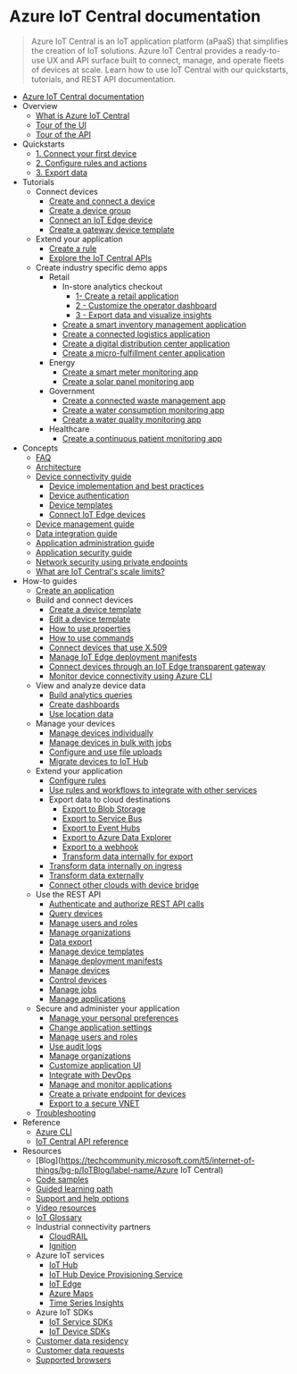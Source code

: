 # Azure IoT Central documentation
> Azure IoT Central is an IoT application platform (aPaaS) that simplifies the creation of IoT solutions. Azure IoT Central provides a ready-to-use UX and API surface built to connect, manage, and operate fleets of devices at scale. Learn how to use IoT Central with our quickstarts, tutorials, and REST API documentation.
  - [Azure IoT Central documentation](https://learn.microsoft.com/en-us/azure/iot-central/)
  - Overview
    - [What is Azure IoT Central](https://learn.microsoft.com/en-us/azure/iot-central/core/overview-iot-central)
    - [Tour of the UI](https://learn.microsoft.com/en-us/azure/iot-central/core/overview-iot-central-tour)
    - [Tour of the API](https://learn.microsoft.com/en-us/azure/iot-central/core/overview-iot-central-api-tour)
  - Quickstarts
    - [1. Connect your first device](https://learn.microsoft.com/en-us/azure/iot-central/core/quick-deploy-iot-central)
    - [2. Configure rules and actions](https://learn.microsoft.com/en-us/azure/iot-central/core/quick-configure-rules)
    - [3. Export data](https://learn.microsoft.com/en-us/azure/iot-central/core/quick-export-data)
  - Tutorials
    - Connect devices
      - [Create and connect a device](https://learn.microsoft.com/en-us/azure/iot-central/core/tutorial-connect-device)
      - [Create a device group](https://learn.microsoft.com/en-us/azure/iot-central/core/tutorial-use-device-groups)
      - [Connect an IoT Edge device](https://learn.microsoft.com/training/modules/connect-iot-edge-device-to-iot-central/)
      - [Create a gateway device template](https://learn.microsoft.com/en-us/azure/iot-central/core/tutorial-define-gateway-device-type)
    - Extend your application
      - [Create a rule](https://learn.microsoft.com/en-us/azure/iot-central/core/tutorial-create-telemetry-rules)
      - [Explore the IoT Central APIs](https://learn.microsoft.com/en-us/azure/iot-central/core/tutorial-use-rest-api)
    - Create industry specific demo apps
      - Retail
        - In-store analytics checkout
          - [1- Create a retail application](https://learn.microsoft.com/en-us/azure/iot-central/retail/tutorial-in-store-analytics-create-app)
          - [2 - Customize the operator dashboard](https://learn.microsoft.com/en-us/azure/iot-central/retail/tutorial-in-store-analytics-customize-dashboard)
          - [3 - Export data and visualize insights](https://learn.microsoft.com/en-us/azure/iot-central/retail/tutorial-in-store-analytics-export-data-visualize-insights)
        - [Create a smart inventory management application](https://learn.microsoft.com/en-us/azure/iot-central/retail/tutorial-iot-central-smart-inventory-management)
        - [Create a connected logistics application](https://learn.microsoft.com/en-us/azure/iot-central/retail/tutorial-iot-central-connected-logistics)
        - [Create a digital distribution center application](https://learn.microsoft.com/en-us/azure/iot-central/retail/tutorial-iot-central-digital-distribution-center)
        - [Create a micro-fulfillment center application](https://learn.microsoft.com/en-us/azure/iot-central/retail/tutorial-micro-fulfillment-center)
      - Energy
        - [Create a smart meter monitoring app](https://learn.microsoft.com/en-us/azure/iot-central/energy/tutorial-smart-meter-app)
        - [Create a solar panel monitoring app](https://learn.microsoft.com/en-us/azure/iot-central/energy/tutorial-solar-panel-app)
      - Government
        - [Create a connected waste management app](https://learn.microsoft.com/en-us/azure/iot-central/government/tutorial-connected-waste-management)
        - [Create a water consumption monitoring app](https://learn.microsoft.com/en-us/azure/iot-central/government/tutorial-water-consumption-monitoring)
        - [Create a water quality monitoring app](https://learn.microsoft.com/en-us/azure/iot-central/government/tutorial-water-quality-monitoring)
      - Healthcare
        - [Create a continuous patient monitoring app](https://learn.microsoft.com/en-us/azure/iot-central/healthcare/tutorial-continuous-patient-monitoring)
  - Concepts
    - [FAQ](https://learn.microsoft.com/en-us/azure/iot-central/core/howto-faq.yml)
    - [Architecture](https://learn.microsoft.com/en-us/azure/iot-central/core/concepts-architecture)
    - [Device connectivity guide](https://learn.microsoft.com/en-us/azure/iot-central/core/overview-iot-central-developer)
      - [Device implementation and best practices](https://learn.microsoft.com/en-us/azure/iot-central/core/concepts-device-implementation)
      - [Device authentication](https://learn.microsoft.com/en-us/azure/iot-central/core/concepts-device-authentication)
      - [Device templates](https://learn.microsoft.com/en-us/azure/iot-central/core/concepts-device-templates)
      - [Connect IoT Edge devices](https://learn.microsoft.com/en-us/azure/iot-central/core/concepts-iot-edge)
    - [Device management guide](https://learn.microsoft.com/en-us/azure/iot-central/core/overview-iot-central-operator)
    - [Data integration guide](https://learn.microsoft.com/en-us/azure/iot-central/core/overview-iot-central-solution-builder)
    - [Application administration guide](https://learn.microsoft.com/en-us/azure/iot-central/core/overview-iot-central-admin)
    - [Application security guide](https://learn.microsoft.com/en-us/azure/iot-central/core/overview-iot-central-security)
    - [Network security using private endpoints](https://learn.microsoft.com/en-us/azure/iot-central/core/concepts-private-endpoints)
    - [What are IoT Central's scale limits?](https://learn.microsoft.com/en-us/azure/iot-central/core/concepts-quotas-limits)
  - How-to guides
    - [Create an application](https://learn.microsoft.com/en-us/azure/iot-central/core/howto-create-iot-central-application)
    - Build and connect devices
      - [Create a device template](https://learn.microsoft.com/en-us/azure/iot-central/core/howto-set-up-template)
      - [Edit a device template](https://learn.microsoft.com/en-us/azure/iot-central/core/howto-edit-device-template)
      - [How to use properties](https://learn.microsoft.com/en-us/azure/iot-central/core/howto-use-properties)
      - [How to use commands](https://learn.microsoft.com/en-us/azure/iot-central/core/howto-use-commands)
      - [Connect devices that use X.509](https://learn.microsoft.com/en-us/azure/iot-central/core/how-to-connect-devices-x509)
      - [Manage IoT Edge deployment manifests](https://learn.microsoft.com/en-us/azure/iot-central/core/howto-manage-deployment-manifests)
      - [Connect devices through an IoT Edge transparent gateway](https://learn.microsoft.com/en-us/azure/iot-central/core/how-to-connect-iot-edge-transparent-gateway)
      - [Monitor device connectivity using Azure CLI](https://learn.microsoft.com/en-us/azure/iot-central/core/howto-monitor-devices-azure-cli)
    - View and analyze device data
      - [Build analytics queries](https://learn.microsoft.com/en-us/azure/iot-central/core/howto-create-analytics)
      - [Create dashboards](https://learn.microsoft.com/en-us/azure/iot-central/core/howto-manage-dashboards)
      - [Use location data](https://learn.microsoft.com/en-us/azure/iot-central/core/howto-use-location-data)
    - Manage your devices
      - [Manage devices individually](https://learn.microsoft.com/en-us/azure/iot-central/core/howto-manage-devices-individually)
      - [Manage devices in bulk with jobs](https://learn.microsoft.com/en-us/azure/iot-central/core/howto-manage-devices-in-bulk)
      - [Configure and use file uploads](https://learn.microsoft.com/en-us/azure/iot-central/core/howto-configure-file-uploads)
      - [Migrate devices to IoT Hub](https://learn.microsoft.com/en-us/azure/iot-central/core/howto-migrate-to-iot-hub)
    - Extend your application
      - [Configure rules](https://learn.microsoft.com/en-us/azure/iot-central/core/howto-configure-rules)
      - [Use rules and workflows to integrate with other services](https://learn.microsoft.com/en-us/azure/iot-central/core/howto-configure-rules-advanced)
      - Export data to cloud destinations
        - [Export to Blob Storage](https://learn.microsoft.com/en-us/azure/iot-central/core/howto-export-to-blob-storage)
        - [Export to Service Bus](https://learn.microsoft.com/en-us/azure/iot-central/core/howto-export-to-service-bus)
        - [Export to Event Hubs](https://learn.microsoft.com/en-us/azure/iot-central/core/howto-export-to-event-hubs)
        - [Export to Azure Data Explorer](https://learn.microsoft.com/en-us/azure/iot-central/core/howto-export-to-azure-data-explorer)
        - [Export to a webhook](https://learn.microsoft.com/en-us/azure/iot-central/core/howto-export-to-webhook)
        - [Transform data internally for export](https://learn.microsoft.com/en-us/azure/iot-central/core/howto-transform-data-internally)
      - [Transform data internally on ingress](https://learn.microsoft.com/en-us/azure/iot-central/core/howto-map-data)
      - [Transform data externally](https://learn.microsoft.com/en-us/azure/iot-central/core/howto-transform-data)
      - [Connect other clouds with device bridge](https://learn.microsoft.com/en-us/azure/iot-central/core/howto-build-iotc-device-bridge)
    - Use the REST API
      - [Authenticate and authorize REST API calls](https://learn.microsoft.com/en-us/azure/iot-central/core/howto-authorize-rest-api)
      - [Query devices](https://learn.microsoft.com/en-us/azure/iot-central/core/howto-query-with-rest-api)
      - [Manage users and roles](https://learn.microsoft.com/en-us/azure/iot-central/core/howto-manage-users-roles-with-rest-api)
      - [Manage organizations](https://learn.microsoft.com/en-us/azure/iot-central/core/howto-manage-organizations-with-rest-api)
      - [Data export](https://learn.microsoft.com/en-us/azure/iot-central/core/howto-manage-data-export-with-rest-api)
      - [Manage device templates](https://learn.microsoft.com/en-us/azure/iot-central/core/howto-manage-device-templates-with-rest-api)
      - [Manage deployment manifests](https://learn.microsoft.com/en-us/azure/iot-central/core/howto-manage-deployment-manifests-with-rest-api)
      - [Manage devices](https://learn.microsoft.com/en-us/azure/iot-central/core/howto-manage-devices-with-rest-api)
      - [Control devices](https://learn.microsoft.com/en-us/azure/iot-central/core/howto-control-devices-with-rest-api)
      - [Manage jobs](https://learn.microsoft.com/en-us/azure/iot-central/core/howto-manage-jobs-with-rest-api)
      - [Manage applications](https://learn.microsoft.com/en-us/azure/iot-central/core/howto-manage-iot-central-with-rest-api)
    - Secure and administer your application
      - [Manage your personal preferences](https://learn.microsoft.com/en-us/azure/iot-central/core/howto-manage-preferences)
      - [Change application settings](https://learn.microsoft.com/en-us/azure/iot-central/core/howto-administer)
      - [Manage users and roles](https://learn.microsoft.com/en-us/azure/iot-central/core/howto-manage-users-roles)
      - [Use audit logs](https://learn.microsoft.com/en-us/azure/iot-central/core/howto-use-audit-logs)
      - [Manage organizations](https://learn.microsoft.com/en-us/azure/iot-central/core/howto-create-organizations)
      - [Customize application UI](https://learn.microsoft.com/en-us/azure/iot-central/core/howto-customize-ui)
      - [Integrate with DevOps](https://learn.microsoft.com/en-us/azure/iot-central/core/howto-integrate-with-devops)
      - [Manage and monitor applications](https://learn.microsoft.com/en-us/azure/iot-central/core/howto-manage-and-monitor-iot-central)
      - [Create a private endpoint for devices](https://learn.microsoft.com/en-us/azure/iot-central/core/howto-create-private-endpoint)
      - [Export to a secure VNET](https://learn.microsoft.com/en-us/azure/iot-central/core/howto-connect-secure-vnet)
    - [Troubleshooting](https://learn.microsoft.com/en-us/azure/iot-central/core/troubleshooting)
  - Reference
    - [Azure CLI](https://learn.microsoft.com/cli/azure/azure-cli-reference-for-IoT)
    - [IoT Central API reference](https://learn.microsoft.com/rest/api/iotcentral/)
  - Resources
    - [Blog](https://techcommunity.microsoft.com/t5/internet-of-things/bg-p/IoTBlog/label-name/Azure IoT Central)
    - [Code samples](https://learn.microsoft.com/samples/browse/?expanded=azure&products=azure-iot-central)
    - [Guided learning path](https://learn.microsoft.com/training/paths/evaluate-iot-scenario-with-iot-central/)
    - [Support and help options](https://learn.microsoft.com/en-us/azure/iot/iot-support-help?toc=/azure/iot-central/toc.json&bc=/azure/iot-central/breadcrumb/toc.json)
    - [Video resources](https://www.youtube.com/playlist?list=PL1ljc761XCiYlm8Rx58jLsUp4gAspw1SG)
    - [IoT Glossary](https://learn.microsoft.com/en-us/azure/iot/iot-glossary?toc=/azure/iot-central/toc.json&bc=/azure/iot-central/breadcrumb/toc.json)
    - Industrial connectivity partners
      - [CloudRAIL](https://devices.cloudrail.com/documentation?service=AzureIoTCentral)
      - [Ignition](https://docs.chariot.io/display/CLD80/Publishing+Data+to+Azure+IoT+Central)
    - Azure IoT services
      - [IoT Hub](https://learn.microsoft.com/en-us/azure/iot-hub/)
      - [IoT Hub Device Provisioning Service](https://learn.microsoft.com/en-us/azure/iot-dps/)
      - [IoT Edge](https://learn.microsoft.com/en-us/azure/iot-edge/)
      - [Azure Maps](https://learn.microsoft.com/en-us/azure/azure-maps/)
      - [Time Series Insights](https://learn.microsoft.com/en-us/azure/time-series-insights/)
    - Azure IoT SDKs
      - [IoT Service SDKs](https://learn.microsoft.com/en-us/azure/iot-hub/iot-hub-devguide-sdks)
      - [IoT Device SDKs](https://learn.microsoft.com/en-us/azure/iot-hub/iot-hub-devguide-sdks)
    - [Customer data residency](https://learn.microsoft.com/en-us/azure/iot-central/core/iot-central-customer-data-residency)
    - [Customer data requests](https://learn.microsoft.com/en-us/azure/iot-central/core/iot-central-customer-data-requests)
    - [Supported browsers](https://learn.microsoft.com/en-us/azure/iot-central/core/iot-central-supported-browsers)
